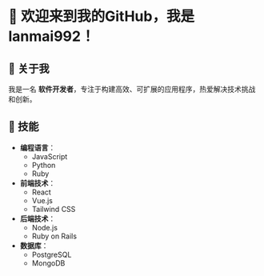 # 👋 欢迎来到我的GitHub，我是 **lanmai992**！

## 👤 关于我
我是一名 **软件开发者**，专注于构建高效、可扩展的应用程序，热爱解决技术挑战和创新。

## 🔧 技能
- **编程语言**：
  - JavaScript
  - Python
  - Ruby
- **前端技术**：
  - React
  - Vue.js
  - Tailwind CSS
- **后端技术**：
  - Node.js
  - Ruby on Rails
- **数据库**：
  - PostgreSQL
  - MongoDB
